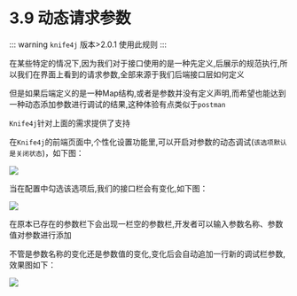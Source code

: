 # 3.9 动态请求参数


::: warning
`knife4j` 版本>2.0.1 使用此规则
:::

在某些特定的情况下,因为我们对于接口使用的是一种先定义,后展示的规范执行,所以我们在界面上看到的请求参数,全部来源于我们后端接口层如何定义

但是如果后端定义的是一种Map结构,或者是参数并没有定义声明,而希望也能达到一种动态添加参数进行调试的结果,这种体验有点类似于`postman`

`Knife4j`针对上面的需求提供了支持

在`Knife4j`的前端页面中,个性化设置功能里,可以开启对参数的动态调试(`该选项默认是关闭状态`)，如下图：

![](/knife4j/images/knife4j/plus/debugDynamic.png)


当在配置中勾选该选项后,我们的接口栏会有变化,如下图：

![](/knife4j/images/knife4j/plus/debugDynamic1.png)


在原本已存在的参数栏下会出现一栏空的参数栏,开发者可以输入参数名称、参数值对参数进行添加

不管是参数名称的变化还是参数值的变化,变化后会自动追加一行新的调试栏参数,效果图如下：


![](/images/knife4j/plus/dynamicparam3.gif)



 
 
 